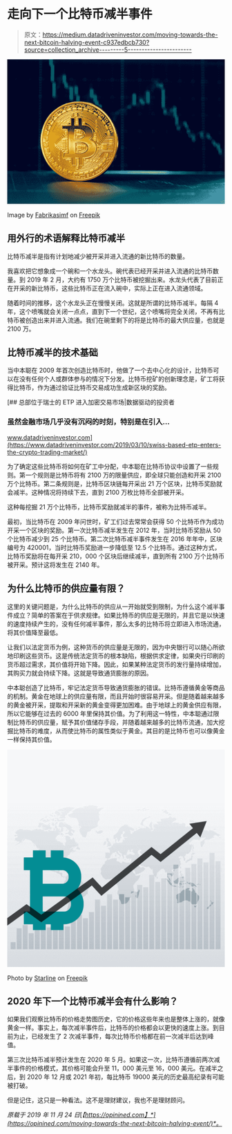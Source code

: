 # 走向下一个比特币减半事件

> 原文：<https://medium.datadriveninvestor.com/moving-towards-the-next-bitcoin-halving-event-c937edbcb730?source=collection_archive---------5----------------------->

![](img/0520cdd995c1c77a369a0929c950f94b.png)

Image by [Fabrikasimf](https://www.freepik.com/fabrikasimf) on [Freepik](https://www.freepik.com/premium-photo/bitcoin-chart_4902201.htm#page=2&query=bitcoin+mining&position=19)

## 用外行的术语解释比特币减半

比特币减半是指有计划地减少被开采并进入流通的新比特币的数量。

我喜欢把它想象成一个碗和一个水龙头。碗代表已经开采并进入流通的比特币数量。到 2019 年 2 月，大约有 1750 万个比特币被挖掘出来。水龙头代表了目前正在开采的新比特币，这些比特币正在流入碗中，实际上正在进入流通领域。

随着时间的推移，这个水龙头正在慢慢关闭。这就是所谓的比特币减半。每隔 4 年，这个喷嘴就会关闭一点点，直到下一个世纪，这个喷嘴将完全关闭，不再有比特币被创造出来并进入流通。我们在碗里剩下的将是比特币的最大供应量，也就是 2100 万。

## 比特币减半的技术基础

当中本聪在 2009 年首次创造比特币时，他做了一个去中心化的设计，比特币可以在没有任何个人或群体参与的情况下分发。比特币挖矿的创新理念是，矿工将获得比特币，作为通过验证比特币交易成功生成新区块的奖励。

[](https://www.datadriveninvestor.com/2019/03/10/swiss-based-etp-enters-the-crypto-trading-market/) [## 总部位于瑞士的 ETP 进入加密交易市场|数据驱动的投资者

### 虽然金融市场几乎没有沉闷的时刻，特别是在引入…

www.datadriveninvestor.com](https://www.datadriveninvestor.com/2019/03/10/swiss-based-etp-enters-the-crypto-trading-market/) 

为了确定这些比特币将如何在矿工中分配，中本聪在比特币协议中设置了一些规则。第一个规则是比特币将有 2100 万的限量供应，即全球只能创造和开采 2100 万个比特币。第二条规则是，比特币区块链每开采出 21 万个区块，比特币奖励就会减半。这种情况将持续下去，直到 2100 万枚比特币全部被开采。

这种每挖掘 21 万个比特币，比特币奖励就减半的事件，被称为比特币减半。

最初，当比特币在 2009 年问世时，矿工们过去常常会获得 50 个比特币作为成功开采一个区块的奖励。第一次比特币减半发生在 2012 年，当时比特币奖励从 50 个比特币减少到 25 个比特币。第二次比特币减半事件发生在 2016 年年中，区块编号为 420001，当时比特币奖励进一步降低至 12.5 个比特币。通过这种方式，比特币奖励将在每开采 210，000 个区块后继续减半，直到所有 2100 万个比特币被开采。预计这将发生在 2140 年。

## 为什么比特币的供应量有限？

这里的关键问题是，为什么比特币的供应从一开始就受到限制，为什么这个减半事件成立？简单的答案在于供求规律。如果比特币的供应是无限的，并且它是以快速的速度持续产生的，没有任何减半事件，那么太多的比特币将立即进入市场流通，将其价值降至最低。

让我们以法定货币为例，这种货币的供应量是无限的，因为中央银行可以随心所欲地印刷这些货币。这是传统法定货币的根本缺陷，根据供求定律，如果央行印刷的货币超过需求，其价值将开始下降。因此，如果某种法定货币的发行量持续增加，其购买力就会持续下降。这就是导致通货膨胀的原因。

中本聪创造了比特币，牢记法定货币导致通货膨胀的错误。比特币遵循黄金等商品的机制。黄金在地球上的供应量有限，而且开始时很容易开采。但是随着越来越多的黄金被开采，提取和开采新的黄金变得更加困难。由于地球上的黄金供应有限，所以它能够在过去的 6000 年里保持其价值。为了利用这一特性，中本聪通过限制比特币的供应量，赋予其价值储存手段，并随着越来越多的比特币流通，加大挖掘比特币的难度，从而使比特币的属性类似于黄金。其目的是比特币也可以像黄金一样保持其价值。

![](img/c0998955582ad7ffd25f0e0d9bbb31e4.png)

Photo by [Starline](https://www.freepik.com/starline) on [Freepik](https://www.freepik.com/free-vector/bitcoin-upward-growth-chart-design-background_2393297.htm#page=1&query=price%20chart&position=3)

## 2020 年下一个比特币减半会有什么影响？

如果我们观察比特币的价格走势图历史，它的价格这些年来也是整体上涨的，就像黄金一样。事实上，每次减半事件后，比特币的价格都会以更快的速度上涨。到目前为止，已经发生了 2 次减半事件，每次比特币价格都在前一次减半后达到峰值。

第三次比特币减半预计发生在 2020 年 5 月。如果这一次，比特币遵循前两次减半事件的价格模式，其价格可能会升至 11，000 美元至 16，000 美元。在减半之后，到 2020 年 12 月或 2021 年初，每比特币 19000 美元的历史最高纪录有可能被打破。

但是记住，这只是一种看法。这不是理财建议，我也不是理财顾问。

*原载于 2019 年 11 月 24 日*[*【https://opinined.com】*](https://opinined.com/moving-towards-the-next-bitcoin-halving-event/)*。*